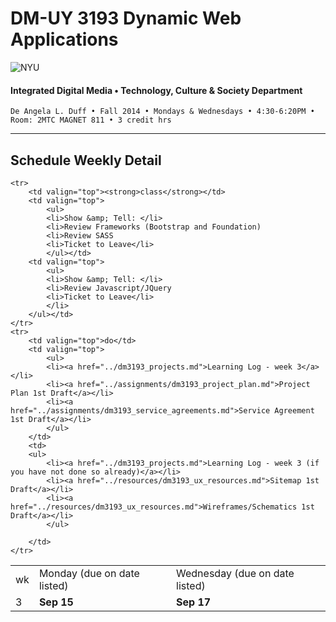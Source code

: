 # DM-UY 3193 Dynamic Web Applications

![NYU](http://ws2.polishedsolid.com/de/nyu_soe_logo.png)
#### Integrated Digital Media • Technology, Culture & Society Department

    De Angela L. Duff • Fall 2014 • Mondays & Wednesdays • 4:30-6:20PM • Room: 2MTC MAGNET 811 • 3 credit hrs

---

## Schedule Weekly Detail

<table>
<tr>
<td>wk</td>
<td>Monday (due on date listed)</td>
<td>Wednesday (due on date listed)</td>
</tr>
<!-- dates -->
    <tr>
        <td valign="top">3</td>
        <td valign="top"><strong>Sep 15</strong></td>
        <td valign="top"><strong>Sep 17</strong></td>
    </tr>

    <tr>
        <td valign="top"><strong>class</strong></td>
        <td valign="top">
            <ul>
            <li>Show &amp; Tell: </li>
            <li>Review Frameworks (Bootstrap and Foundation)
            <li>Review SASS
            <li>Ticket to Leave</li>
            </ul></td>
        <td valign="top">
            <ul>
            <li>Show &amp; Tell: </li>       
            <li>Review Javascript/JQuery
            <li>Ticket to Leave</li>
            </li>
        </ul></td>
    </tr>
    <tr>
        <td valign="top">do</td>
        <td valign="top">
            <ul>
            <li><a href="../dm3193_projects.md">Learning Log - week 3</a></li>
            <li><a href="../assignments/dm3193_project_plan.md">Project Plan 1st Draft</a></li>
            <li><a href="../assignments/dm3193_service_agreements.md">Service Agreement 1st Draft</a></li>
            </ul>
        </td>
        <td>
        <ul>
            <li><a href="../dm3193_projects.md">Learning Log - week 3 (if you have not done so already)</a></li>
            <li><a href="../resources/dm3193_ux_resources.md">Sitemap 1st Draft</a></li>
            <li><a href="../resources/dm3193_ux_resources.md">Wireframes/Schematics 1st Draft</a></li>
            </ul>
            
        </td>
    </tr>

</table>